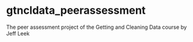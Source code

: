 gtncldata_peerassessment
========================

The peer assessment project of the Getting and Cleaning Data course by Jeff Leek
